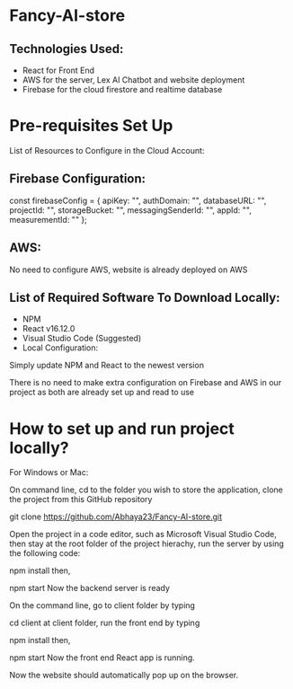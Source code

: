 # Fancy-AI-store
## Technologies Used:
* React for Front End
* AWS for the server, Lex AI Chatbot and website deployment
* Firebase for the cloud firestore and realtime database

# Pre-requisites Set Up
List of Resources to Configure in the Cloud Account:

## Firebase Configuration:

const firebaseConfig = { apiKey: "", authDomain: "", databaseURL: "", projectId: "", storageBucket: "", messagingSenderId: "", appId: "", measurementId: "" };

## AWS:

No need to configure AWS, website is already deployed on AWS

## List of Required Software To Download Locally:

* NPM
* React v16.12.0
* Visual Studio Code (Suggested)
* Local Configuration:

Simply update NPM and React to the newest version

There is no need to make extra configuration on Firebase and AWS in our project as both are already set up and read to use

# How to set up and run project locally?
For Windows or Mac:

On command line, 
cd to the folder you wish to store the application, 
clone the project from this GitHub repository

git clone https://github.com/Abhaya23/Fancy-AI-store.git

Open the project in a code editor, 
such as Microsoft Visual Studio Code, 
then stay at the root folder of the project hierachy, 
run the server by using the following code:

npm install
then,

npm start
Now the backend server is ready

On the command line, go to client folder by typing

cd client
at client folder, run the front end by typing

npm install
then,

npm start
Now the front end React app is running.

Now the website should automatically pop up on the browser.
